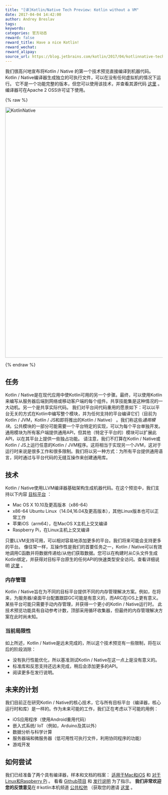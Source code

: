 ```yaml
---
title: "[译]Kotlin/Native Tech Preview: Kotlin without a VM"
date: 2017-04-04 14:42:00
author: Andrey Breslav
tags:
keywords:
categories: 官方动态
reward: false
reward_title: Have a nice Kotlin!
reward_wechat:
reward_alipay:
source_url: https://blog.jetbrains.com/kotlin/2017/04/kotlinnative-tech-preview-kotlin-without-a-vm/
---
```


我们很高兴地宣布将Kotlin / Native </strong>的第一个技术预览直接编译到机器代码。 Kotlin / Native编译器生成独立的可执行文件，可以在没有任何虚拟机的情况下运行。
它不是一个功能完整的版本，但您可以使用该技术，并查看其源代码 [这里](https://github.com/JetBrains/kotlin-native/) 。编译器可在Apache 2 OSS许可证下使用。

{% raw %}
<p><img alt="KotlinNative" class="alignnone size-full wp-image-4889" src="https://d3nmt5vlzunoa1.cloudfront.net/kotlin/files/2017/04/KotlinNative.png" width="800"/><br/>
<span id="more-4862"></span></p>
{% endraw %}

## 任务

Kotlin / Native是在现代应用中使Kotlin可用的另一个步骤。最终，可以使用Kotlin来编写从服务器后端到网络或移动客户端的每个组件。共享技能集是这种情况的一大动机。另一个是共享实际代码。
我们对平台间代码重用的愿景如下：可以以平台无关的方式在Kotlin中编写整个模块，并为任何支持的平台编译它们（目前为Kotlin / JVM，Kotlin / JS和即将推出的Kotlin / Native） 。我们称这些<em>通用模块</em>。公共模块的一部分可能需要一个平台特定的实现，可以为每个平台单独开发。通用模块为所有客户端提供通用API，但其他（特定于平台的）模块可以扩展此API，以在其平台上提供一些独占功能。
请注意，我们不打算在Kotlin / Native或Kotlin / JS上运行任意的Kotlin / JVM程序。这将相当于实现另一个JVM，这对于运行时来说是很多工作和很多限制。我们将以另一种方式：为所有平台提供通用语言，同时通过与平台代码的无缝互操作来创建通用库。
## 技术

Kotlin / Native使用LLVM编译器基础架构生成机器代码。在这个预览中，我们支持以下内容 [目标平台](https://github.com/JetBrains/kotlin-native/blob/v0.1.0/RELEASE_NOTES.md#supported-platforms) ：

* Mac OS X 10.10及更高版本（x86-64）
* x86-64 Ubuntu Linux（14.04,16.04及更高版本），其他Linux版本也可以正常工作
* 苹果iOS（arm64），在MacOS X主机上交叉编译
* Raspberry Pi，在Linux主机上交叉编译

只要LLVM支持可用，可以相对容易地添加更多的平台。我们将来可能会支持更多的平台。
像往常一样，互操作性是我们的首要任务之一，Kotlin / Native可以有效地调用C函数并将数据传递给/从他们获取数据。您可以在构建时从C头文件生成Kotlin绑定，并获得对目标平台原生的任何API的快速类型安全访问。查看详细说明 [这里](https://github.com/JetBrains/kotlin-native/blob/v0.1.0/INTEROP.md) 。
### 内存管理

Kotlin / Native旨在为不同的目标平台提供不同的内存管理解决方案。例如，在将来，为服务器/桌面平台配置跟踪GC可能是有意义的，而ARC在iOS上更有意义。某些平台可能只需要手动内存管理，并获得一个更小的Kotlin / Native运行时。
此技术预览功能具有自动参考计数，顶部采用循环收集器，但最终的内存管理解决方案在此时尚未知。
### 当前局限性

如上所述，Kotlin / Native是远未完成的，所以这个技术预览有一些限制，将在以后的阶段消除：

* 没有执行性能优化，所以基准测试Kotlin / Native在这一点上是没有意义的。
* 标准库和反思支持还远未完成，稍后会添加更多的API。
* 阅读更多在发行说明。

## 未来的计划

我们目前正在研究Kotlin / Native的核心技术，它与所有目标平台（编译器，核心运行时和库）是一样的。作为未来可能的工作，我们正在考虑以下可能的用例：

* iOS应用程序（使用Android重用代码）
* 嵌入式系统/ IoT（例如，Arduino及其以外）
* 数据分析与科学计算
* 服务器端和微服务器（低可用性可执行文件，利用协同程序的功能）
* 游戏开发

## 如何尝试

我们已经准备了两个具有编译器，样本和文档的档案： [适用于Mac和iOS](http://download.jetbrains.com/kotlin/native/kotlin-native-macos-0.1.tar.gz) 和 [对于Linux和Raspberry Pi](http://download.jetbrains.com/kotlin/native/kotlin-native-linux-0.1.tar.gz) 。
看看 [Github项目](https://github.com/JetBrains/kotlin-native) 和 [发行说明](https://github.com/JetBrains/kotlin-native/blob/v0.1.0/RELEASE_NOTES.md) 为了指示。
<strong>我们非常欢迎您的反馈意见</strong>在＃kotlin本机频道 [公共松弛](https://kotlinlang.slack.com) （获取您的邀请 [这里](http://slack.kotl.in) 。
